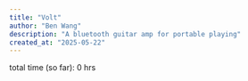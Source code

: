 ```yaml
---
title: "Volt"
author: "Ben Wang"
description: "A bluetooth guitar amp for portable playing"
created_at: "2025-05-22"
---
```


total time (so far): 0 hrs
